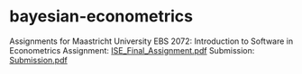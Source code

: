 # bayesian-econometrics
Assignments for Maastricht University EBS 2072: Introduction to Software in Econometrics
Assignment:
[ISE_Final_Assignment.pdf](https://github.com/tobias-schnabel/bayesian-econometrics/files/10822542/ISE_Final_Assignment.pdf)
Submission:
[Submission.pdf](https://github.com/tobias-schnabel/bayesian-econometrics/files/10822547/Submission.pdf)
